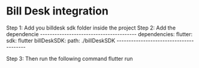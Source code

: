 # Bill Desk integration

Step 1: Add you billdesk sdk folder inside the project
Step 2: Add the dependencie
        ----------------------------------------
              dependencies:
                  flutter:
                    sdk: flutter
                  billDeskSDK:
                    path: ./billDeskSDK
        ----------------------------------------

Step 3: Then run the following command
        flutter run
